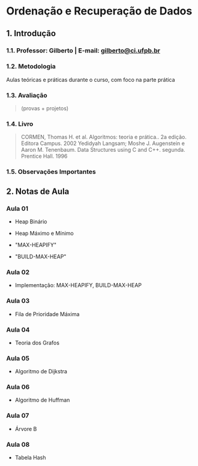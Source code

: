 # Ordenação e Recuperação de Dados

## 1. Introdução

### 1.1. Professor: Gilberto  | E-mail: gilberto@ci.ufpb.br 

### 1.2. Metodologia 

Aulas teóricas e práticas durante o curso, com foco na parte prática 

### 1.3. Avaliação 

>(provas + projetos)

### 1.4. Livro 

>CORMEN, Thomas H. et al. Algoritmos: teoria e prática.. 2a edição. Editora Campus. 2002
>Yedidyah Langsam; Moshe J. Augenstein e Aaron M. Tenenbaum. Data Structures using C and C++. segunda. Prentice Hall. 1996

### 1.5. Observações Importantes

## 2. Notas de Aula

### Aula 01

* Heap Binário

* Heap Máximo e Mínimo

* "MAX-HEAPIFY"

* "BUILD-MAX-HEAP"

### Aula 02

* Implementação: MAX-HEAPIFY, BUILD-MAX-HEAP

### Aula 03

* Fila de Prioridade Máxima

### Aula 04

* Teoria dos Grafos

### Aula 05

* Algoritmo de Dijkstra

### Aula 06

* Algoritmo de Huffman

### Aula 07

* Árvore B

### Aula 08

* Tabela Hash

